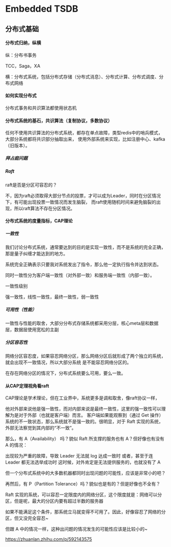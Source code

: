 # Embedded TSDB

## 分布式基础

#### 分布式归纳，纵横

纵：分布书事务

TCC，Saga，XA

横：分布式系统，包括分布式存储（分布式消息）、分布式计算、分布式调度、分布式网络

#### 如何实现分布式

分布式事务和共识算法都使用状态机

#### 分布式系统的基石，共识算法（复制协议，多数协议）

任何不使用共识算法的分布式系统，都存在单点故障，类型redis中的哨兵模式，大部分系统都将共识部分抽取出来，
使用外部系统来实现，比如注册中心、kafka（旧版本）。

##### 拜占庭问题



##### Raft

raft是否是分区可容忍的？

不，因为raft必须取得大部分节点的投票，才可以成为Leader，同时在分区情况下，有可能出现投票一致情况而发生脑裂，
而raft使用随机时间来避免脑裂的出现，所以raft算法不存在分区情况。

#### 分布式系统的度量指标，CAP理论

##### 一致性

我们讨论分布式系统，通常要达到的目的是实现一致性，而不是系统的完全正确，那是量子纠缠才能达到的地方。

系统完全正确表示只要我对系统发出了指令，那么他一定执行指令并达到状态。

同时一致性分为客户端一致性（对外部一致）和服务端一致性（内部一致）。

一致性级别

强一致性，线性一致性，最终一致性，弱一致性

##### 可用性（性能）

一致性与性能的取舍，大部分分布式存储系统都采用分层，核心meta层和数据层，数据层使用宽松的主副

##### 分区容忍性

网络分区容忍度，如果容忍网络分区，那么网络分区后就形成了两个独立的系统，就会出现不一致情况，所以大部分系统
是不能容忍网络分区的。

在存在网络分区的情况下，分布式系统要么可用，要么一致。

#### 从CAP定理视角看raft

CAP理论是学术理论，但在工业界中，系统更多是调和取舍，像raft协议一样，

他对外部来说他是强一致性，而对内部来说是最终一致性，这里的强一致性可以理解为是对于外部（也就是客户端）而言。
客户端如果能观察到（通过 Get 操作）系统的不一致状态，那么系统就不是强一致的。很明显，对于 Raft 实现的系统，
外部无法察觉到其内部的“不一致”。

那么，有 A（Availability） 吗？貌似 Raft 所支撑的服务也有 A？但好像也有没有 A 的情况：

出现较为严重的故障，导致 Leader 无法就 log 达成一致时
或者，甚至于连 Leader 都无法选举成功时
这时候，对外肯定是无法提供服务的，也就没有了 A

但一个分布式系统中的大多数机器都同时出现问题的可能性，应该是非常小的吧？

再然后，有 P（Partition Tolerance）吗？貌似也是有的？但是好像也不全有？

Raft 实现的系统，可以容忍一定限度内的网络分区，这个限度就是：网络可以分区，但是呢，最大的分区内要有超过半数的服务器

如果不能满足这个条件，那系统立马就变得不可用了。因此，好像容忍了网络的分区，但又没完全容忍~

但跟 A 中的情况一样，这种出问题的情况发生的可能性应该是比较小的~

https://zhuanlan.zhihu.com/p/592143575



